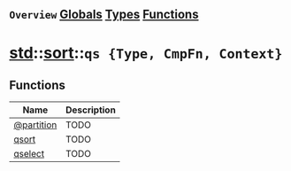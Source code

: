 ## `Overview` [Globals](./globals.md) [Types](./types.md) [Functions](./functions.md)
# [std](./../../std.md)::[sort](./../sort.md)::`qs {Type, CmpFn, Context}`
## Functions
|Name|Description|
|----|-----------|
|[@partition](#todo)|TODO|
|[qsort](#todo)|TODO|
|[qselect](#todo)|TODO|
